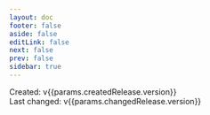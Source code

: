 ```yaml
---
layout: doc
footer: false
aside: false
editLink: false
next: false
prev: false
sidebar: true
---
```

<script setup>
import { computed } from 'vue'
import { useData } from 'vitepress'
import IconPreview from '~/.vitepress/theme/components/icons/IconPreview.vue'
import IconPreviewSmall from '~/.vitepress/theme/components/icons/IconPreviewSmall.vue'
import IconInfo from '~/.vitepress/theme/components/icons/IconInfo.vue'
import IconContributors from '~/.vitepress/theme/components/icons/IconContributors.vue'
import IconShowcase from '~/.vitepress/theme/components/icons/IconShowcase.vue'
import RelatedIcons from '~/.vitepress/theme/components/icons/RelatedIcons.vue'
import CodeGroup from '~/.vitepress/theme/components/base/CodeGroup.vue'
import Badge from '~/.vitepress/theme/components/base/Badge.vue'
import Label from '~/.vitepress/theme/components/base/Label.vue'
import { data } from './codeExamples.data'
import { toCamelCase, toPascalCase } from '@lucide/shared'
import { satisfies } from 'semver'

const { params } = useData()

const tabs = computed(() => data.codeExamples?.map(
  (codeExample) => codeExample.title) ?? []
)

const codeExample = computed(() => data.codeExamples?.map(
    (codeExample) => {
      const pascalCaseName = toPascalCase( params.value.name)
      const camelCaseName = toCamelCase(params.value.name)

      return codeExample.code
        .replace(/\$(?:<[^>]+>)*PascalCase/g, pascalCaseName)
        .replace(/\$CamelCase/g, camelCaseName)
        .replace(/\$Name/g, params.value.name)
    }
  ).join('') ?? []
)

function releaseTagLink(version) {
  const shouldAddV = satisfies(version, `<0.266.0`)

  return `https://github.com/lucide-icons/lucide/releases/tag/${shouldAddV ? 'v' : ''}${version}`
}
</script>

<div :class="$style.layout">
  <div :class="$style.iconPreviews">
    <IconPreview
      id="previewer"
      :name="params.name"
      :iconNode="params.iconNode"
      :class="$style.preview"
    />
    <IconPreviewSmall
      :name="params.name"
      :iconNode="params.iconNode"
       :class="$style.smallPreview"
    />
  </div>
  <div >
    <div :class="$style.info">
      <IconInfo :icon="params" />
      <div :class="$style.meta">
        <div
          v-if="params.createdRelease?.version"
          :class="$style.version"
        >
          <Label>Created:</Label>
          <Badge
            :href="releaseTagLink(params.createdRelease.version)"
          >
            v{{params.createdRelease.version}}
          </Badge>
        </div>
        <div
          v-if="params.changedRelease?.version"
          :class="$style.version"
        >
          <Label>Last changed:</Label>
          <Badge
            :href="releaseTagLink(params.changedRelease.version)"
          >
            v{{params.changedRelease.version}}
          </Badge>
        </div>
        <IconContributors :icon="params" :class="$style.contributors"/>
      </div>
    </div>
    <CodeGroup
      :groups="tabs"
      groupName="icon-code-example"
      :class="$style.code"
    >
      <div
        class="blocks"
        v-html="codeExample"
      />
    </CodeGroup>
  </div>
</div>

<IconShowcase
  :name="params.name"
  :iconNode="params.iconNode"
/>

<RelatedIcons
  v-if="params.relatedIcons"
  :icons="params.relatedIcons"
/>

<style module>
  .preview {
    grid-area: preview;
    margin-bottom: 24px;
    max-width: 240px;
    width: 240px;
    flex-shrink: 0;
  }

  .layout {
    align-items: flex-start;
  }

  .meta {
    margin-left: auto;
    margin-top: 24px;
  }

  .info {
    --tags-gradient-background: var(--vp-c-bg);
  }

  .version, .contributors {
    display: flex;
    flex-wrap: wrap;
    gap: 8px;
    align-items: flex-start;
    margin-bottom: 0px;
    justify-content: flex-start;
  }

  .version:first-child {
    margin-bottom: 8px;
  }

  .iconPreviews {
    display: flex;
    justify-content: flex-start;
    gap: 24px;
  }

  .smallPreview {
    flex-shrink: 2;
    flex-direction: column;
    align-items: flex-start;
  }

  @media (min-width: 640px) {
    .layout {
      align-items: flex-start;
      display: grid;
      grid-template-columns: 240px minmax(0, 1fr);
      gap: 24px;
    }

    .preview {
      margin: 0 auto;
    }

    .iconPreviews {
      flex-direction: column;
    }

    .smallPreview {
      flex-direction: row;
      align-items: center;
    }
  }

  @media (min-width: 860px) {
    .info {
      display: flex;
      justify-content: space-between;
      align-items: flex-start;
    }

    .meta {
      border-left: 1px solid var(--vp-c-divider);
      padding-left: 16px;
      margin-top: 0;
    }

    .version, .contributors {
      flex-direction: column;
    }
  }

  @media (min-width: 960px) {
    .info {
      display: block;
      justify-content: space-between;
      align-items: flex-start;
    }

    .meta {
      border-left: none;
      padding-left: 0;
      margin-top: 24px;
    }

    .version, .contributors {
      flex-direction: row;
    }
  }

  @media (min-width: 1152px) {
    .info {
      display: flex;
      justify-content: space-between;
      align-items: flex-start;
    }

    .meta {
      border-left: 1px solid var(--vp-c-divider);
      padding-left: 16px;
      margin-top: 0;
    }

    .version, .contributors {
      flex-direction: row;
      margin-bottom: 8px;
    }
  }
</style>

<style>
section h2.title {
  text-align: center;
  font-weight: 500;
  margin-block-end: 64px;
  padding-top: 32px;
}
</style>
